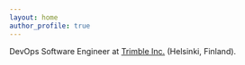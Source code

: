 ```yaml
---
layout: home
author_profile: true
---
```


DevOps Software Engineer at <a href='https://www.Trimble.com/'>Trimble Inc.</a> (Helsinki, Finland).